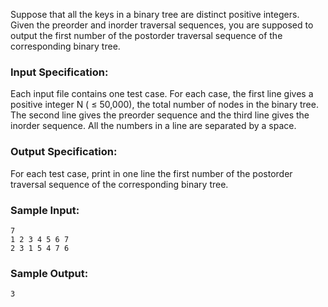<!-- Title
Postorder Traversal (25)
-->
Suppose that all the keys in a binary tree are distinct positive integers.
Given the preorder and inorder traversal sequences, you are supposed to output
the first number of the postorder traversal sequence of the corresponding
binary tree.

### Input Specification:

Each input file contains one test case. For each case, the first line gives a
positive integer N ( $\le$ 50,000), the total number of nodes in the binary
tree. The second line gives the preorder sequence and the third line gives the
inorder sequence. All the numbers in a line are separated by a space.

### Output Specification:

For each test case, print in one line the first number of the postorder
traversal sequence of the corresponding binary tree.

### Sample Input:

    
    
    7
    1 2 3 4 5 6 7
    2 3 1 5 4 7 6
    

### Sample Output:

    
    
    3
    


